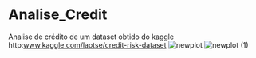 # Analise_Credit
Analise de crédito de um dataset obtido do kaggle
http:www.kaggle.com/laotse/credit-risk-dataset
![newplot](https://user-images.githubusercontent.com/8195518/215358146-8a9a721d-7b0e-487a-ba98-0c9bf92fda06.png)
![newplot (1)](https://user-images.githubusercontent.com/8195518/215358149-c77fe46b-3339-41ca-b159-36939eb5b2a3.png)
